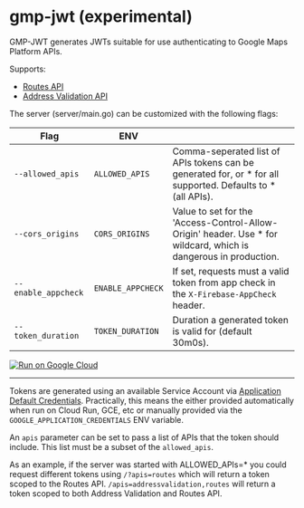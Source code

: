 # gmp-jwt (experimental)

GMP-JWT generates JWTs suitable for use authenticating to Google Maps Platform APIs.

Supports:

* [Routes API](https://developers.google.com/maps/documentation/routes)
* [Address Validation API](https://developers.google.com/maps/documentation/address-validation)

The server (server/main.go) can be customized with the following flags:

| Flag               | ENV               | |
|--------------------|-------------------|-|
| `--allowed_apis`   | `ALLOWED_APIS`    | Comma-seperated list of APIs tokens can be generated for, or * for all supported. Defaults to * (all APIs).       |
| `--cors_origins`   | `CORS_ORIGINS`    | Value to set for the 'Access-Control-Allow-Origin' header.  Use * for wildcard, which is dangerous in production. |
| `--enable_appcheck`| `ENABLE_APPCHECK` | If set, requests must a valid token from app check in the `X-Firebase-AppCheck` header.                           |
| `--token_duration` | `TOKEN_DURATION`  | Duration a generated token is valid for (default 30m0s).                                                          |

[![Run on Google Cloud](https://deploy.cloud.run/button.svg)](https://deploy.cloud.run)

------

Tokens are generated using an available Service Account via [Application Default Credentials](https://cloud.google.com/docs/authentication/provide-credentials-adc).
Practically, this means the either provided automatically when run on Cloud Run, GCE, etc
or manually provided via the `GOOGLE_APPLICATION_CREDENTIALS` ENV variable.

An `apis` parameter can be set to pass a list of APIs that the token should include. This list must be a subset of the `allowed_apis`.

As an example, if the server was started with ALLOWED_APIs=* you could request different tokens using `/?apis=routes` which will return a
token scoped to the Routes API. `/apis=addressvalidation,routes` will return a token scoped to both Address Validation and Routes API.